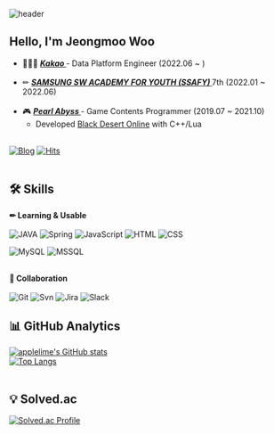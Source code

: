 ![header](https://capsule-render.vercel.app/api?type=waving&color=gradient&customColorList=2&height=200&section=header&text=Jeongmoo&fontSize=50&animation=fadeIn)

## Hello, I'm Jeongmoo Woo
- 👩🏻‍💻  <a href="https://www.kakaocorp.com/"><b><i> Kakao </i></b></a> - Data Platform Engineer (2022.06 ~ )<br/><br/>
- ✏  <a href="https://www.ssafy.com/"><b><i> SAMSUNG SW ACADEMY FOR YOUTH (SSAFY) </i></b></a> 7th (2022.01 ~ 2022.06)<br/><br/>
- 🎮︎  <a href="https://www.pearlabyss.com/"><b><i> Pearl Abyss </i></b></a> - Game Contents Programmer (2019.07 ~ 2021.10)
   -  Developed <a href="https://www.kr.playblackdesert.com/">Black Desert Online</a> with C++/Lua<br/><br/>

[![Blog](https://img.shields.io/badge/Blog-222222?style=flat&logo=GitBook&logoColor=white&link=https://applelime.github.io/)](https://applelime.github.io/)
[![Hits](https://hits.seeyoufarm.com/api/count/incr/badge.svg?url=https%3A%2F%2Fgithub.com%2Fapplelime&count_bg=%23538ECC&title_bg=%23555555&icon=&icon_color=%23E7E7E7&title=hits&edge_flat=false)](https://hits.seeyoufarm.com)
<br/><br/>

## 🛠 Skills
<b>✏ Learning & Usable</b><br/><br/>
![JAVA](https://img.shields.io/badge/JAVA-007396?style=flat&logo=Java&logoColor=white)
![Spring](https://img.shields.io/badge/Spring-6DB33F?style=flat&logo=Spring&logoColor=white)
![JavaScript](https://img.shields.io/badge/JavaScript-F7DF1E?style=flat&logo=javascript&logoColor=white)
![HTML](https://img.shields.io/badge/HTML-E34F26?style=flat&logo=HTML5&logoColor=white)
![CSS](https://img.shields.io/badge/CSS-1572B6?style=flat&logo=CSS3&logoColor=white)<br/>

![MySQL](https://img.shields.io/badge/MySQL-4479A1?style=flat&logo=MySQL&logoColor=white)
![MSSQL](https://img.shields.io/badge/MSSQL-CC2927?style=flat&logo=MicrosoftSQLServer&logoColor=white)<br/><br/>

<b>📖 Collaboration</b><br/><br/>
![Git](https://img.shields.io/badge/Git-F05032?style=flat&logo=Git&logoColor=white)
![Svn](https://img.shields.io/badge/SVN-809CC9?style=flat&logo=Subversion&logoColor=white)
![Jira](https://img.shields.io/badge/Jira-0052CC?style=flat&logo=Jira&logoColor=white)
![Slack](https://img.shields.io/badge/Slack-4A154B?style=flat&logo=Slack&logoColor=white)

## 📊 GitHub Analytics
[![applelime's GitHub stats](https://github-readme-stats.vercel.app/api?username=applelime&show_icons=true&theme=dracula)](https://github.com/anuraghazra/github-readme-stats)  
[![Top Langs](https://github-readme-stats.vercel.app/api/top-langs/?username=applelime&layout=compact&theme=dracula)](https://github.com/anuraghazra/github-readme-stats)<br/><br/>

## 💡 Solved.ac
[![Solved.ac Profile](http://mazassumnida.wtf/api/v2/generate_badge?boj=jeongmoo)](https://solved.ac/jeongmoo)  
